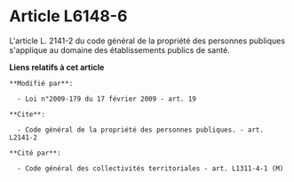 # Article L6148-6

L'article L. 2141-2 du code général de la propriété des personnes publiques s'applique au domaine des établissements publics
de santé.

**Liens relatifs à cet article**

	**Modifié par**:

	  - Loi n°2009-179 du 17 février 2009 - art. 19

	**Cite**:

	  - Code général de la propriété des personnes publiques. - art. L2141-2

	**Cité par**:

	  - Code général des collectivités territoriales - art. L1311-4-1 (M)
